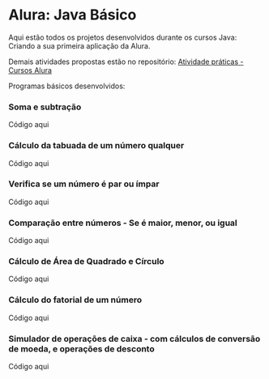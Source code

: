 # Alura: Java Básico

Aqui estão todos os projetos desenvolvidos durante os cursos Java: Criando a sua primeira aplicação da Alura.

Demais atividades propostas estão no repositório: [Atividade práticas - Cursos Alura](https://github.com/gabrielp15/alura_javaAtividades.git)

Programas básicos desenvolvidos:


### Soma e subtração 



Código aqui

### Cálculo da tabuada de um número qualquer



Código aqui

### Verifica se um número é par ou ímpar



Código aqui

### Comparação entre números - Se é maior, menor, ou igual



Código aqui

### Cálculo de Área de Quadrado e Círculo



Código aqui

### Cálculo do fatorial de um número



Código aqui

### Simulador de operações de caixa - com cálculos de conversão de moeda, e operações de desconto



Código aqui
